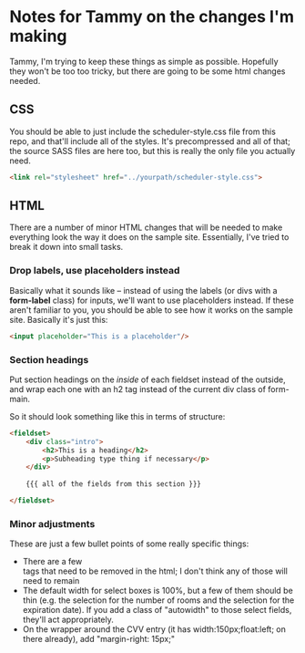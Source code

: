 # Notes for Tammy on the changes I'm making
Tammy, I'm trying to keep these things as simple as possible. Hopefully they won't be too too tricky, but there are going to be some html changes needed.

## CSS
You should be able to just include the scheduler-style.css file from this repo, and that'll include all of the styles. It's precompressed and all of that; the source SASS files are here too, but this is really the only file you actually need.

```html
<link rel="stylesheet" href="../yourpath/scheduler-style.css">
```

## HTML

There are a number of minor HTML changes that will be needed to make everything look the way it does on the sample site. Essentially, I've tried to break it down into small tasks.

### Drop labels, use placeholders instead

Basically what it sounds like – instead of using the labels (or divs with a **form-label** class) for inputs, we'll want to use placeholders instead. If these aren't familiar to you, you should be able to see how it works on the sample site. Basically it's just this:

```html
<input placeholder="This is a placeholder"/>
```
### Section headings

Put section headings on the _inside_ of each fieldset instead of the outside, and wrap each one with an h2 tag instead of the current div class of form-main.

So it should look something like this in terms of structure:

```html
<fieldset>
	<div class="intro">
		<h2>This is a heading</h2>
		<p>Subheading type thing if necessary</p>
	</div>
	
	{{{ all of the fields from this section }}}

</fieldset>
```

### Minor adjustments

These are just a few bullet points of some really specific things:
- There are a few <br> tags that need to be removed in the html; I don't think any of those will need to remain
- The default width for select boxes is 100%, but a few of them should be thin (e.g. the selection for the number of rooms and the selection for the expiration date). If you add a class of "autowidth" to those select fields, they'll act appropriately.
- On the wrapper around the CVV entry (it has width:150px;float:left; on there already), add "margin-right: 15px;"

